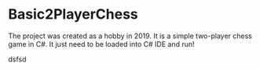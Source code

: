 # Basic2PlayerChess
The project was created as a hobby in 2019. It is a simple two-player chess game in C#. 
It just need to be loaded into C# IDE and run!


dsfsd
